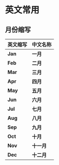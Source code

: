 # 英文常用

## 月份缩写

| **英文缩写** | **中文名称** |
| ------------ | ------------ |
| **Jan**      | **一月**     |
| **Feb**      | **二月**     |
| **Mar**      | **三月**     |
| **Apr**      | **四月**     |
| **May**      | **五月**     |
| **Jun**      | **六月**     |
| **Jul**      | **七月**     |
| **Aug**      | **八月**     |
| **Sep**      | **九月**     |
| **Oct**      | **十月**     |
| **Nov**      | **十一月**   |
| **Dec**      | **十二月**   |
